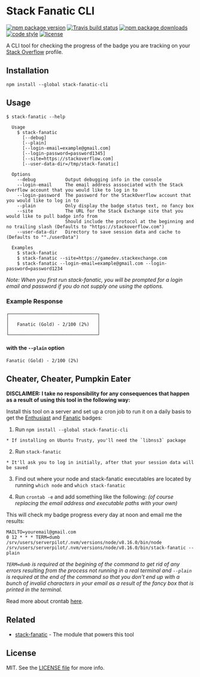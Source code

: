 # Stack Fanatic CLI

[![npm package version](https://img.shields.io/npm/v/stack-fanatic-cli.svg?style=flat-square)](https://www.npmjs.com/package/stack-fanatic-cli)
[![Travis build status](https://img.shields.io/travis/kodie/stack-fanatic-cli.svg?style=flat-square)](https://travis-ci.org/kodie/stack-fanatic-cli)
[![npm package downloads](https://img.shields.io/npm/dt/stack-fanatic-cli.svg?style=flat-square)](https://www.npmjs.com/package/stack-fanatic-cli)
[![code style](https://img.shields.io/badge/code_style-standard-yellow.svg?style=flat-square)](https://github.com/standard/standard)
[![license](https://img.shields.io/github/license/kodie/stack-fanatic-cli.svg?style=flat-square)](license.md)

A CLI tool for checking the progress of the badge you are tracking on your [Stack Overflow](https://stackoverflow.com) profile.

## Installation

```shell
npm install --global stack-fanatic-cli
```

## Usage

```
$ stack-fanatic --help

  Usage
    $ stack-fanatic
      [--debug]
      [--plain]
      [--login-email=example@gmail.com]
      [--login-password=password1345]
      [--site=https://stackoverflow.com]
      [--user-data-dir=/tmp/stack-fanatic]

  Options
    --debug           Output debugging info in the console
    --login-email     The email address asssociated with the Stack Overflow account that you would like to log in to
    --login-password  The password for the StackOverflow account that you would like to log in to
    --plain           Only display the badge status text, no fancy box
    --site            The URL for the Stack Exchange site that you would like to pull badge info from
                      Should include the protocol at the beginning and no trailing slash (Defaults to "https://stackoverflow.com")
    --user-data-dir   Directory to save session data and cache to (Defaults to ""./userData")

  Examples
    $ stack-fanatic
    $ stack-fanatic --site=https://gamedev.stackexchange.com
    $ stack-fanatic --login-email=example@gmail.com --login-password=password1234

```

*Note: When you first run stack-fanatic, you will be prompted for a login email and password if you do not supply one using the options.*

### Example Response

```
┌─────────────────────────────────┐
│                                 │
│   Fanatic (Gold) - 2/100 (2%)   │
│                                 │
└─────────────────────────────────┘
```

#### with the `--plain` option
```
Fanatic (Gold) - 2/100 (2%)
```

## Cheater, Cheater, Pumpkin Eater

**DISCLAIMER: I take no responsibility for any consequences that happen as a result of using this tool in the following way:**

Install this tool on a server and set up a cron job to run it on a daily basis to get the [Enthusiast](https://stackoverflow.com/help/badges/71/enthusiast) and [Fanatic](https://stackoverflow.com/help/badges/83/fanatic) badges:

  1. Run `npm install --global stack-fanatic-cli`

    * If installing on Ubuntu Trusty, you'll need the `libnss3` package

  2. Run `stack-fanatic`

    * It'll ask you to log in initially, after that your session data will be saved

  3. Find out where your node and stack-fanatic executables are located by running `which node` and `which stack-fanatic`

  4. Run `crontab -e` and add something like the following: *(of course replacing the email address and executable paths with your own)*

This will check my badge progress every day at noon and email me the results:

```
MAILTO=youremail@gmail.com
0 12 * * * TERM=dumb /srv/users/serverpilot/.nvm/versions/node/v8.16.0/bin/node /srv/users/serverpilot/.nvm/versions/node/v8.16.0/bin/stack-fanatic --plain
```

*`TERM=dumb` is required at the begining of the command to get rid of any errors resulting from the process not running in a real terminal and `--plain` is required at the end of the command so that you don't end up with a bunch of invalid characters in your email as a result of the fancy box that is printed in the terminal.*

Read more about crontab [here](https://www.adminschoice.com/crontab-quick-reference).

## Related

* [stack-fanatic](https://github.com/kodie/stack-fanatic) - The module that powers this tool

## License
MIT. See the [LICENSE file](LICENSE.md) for more info.
